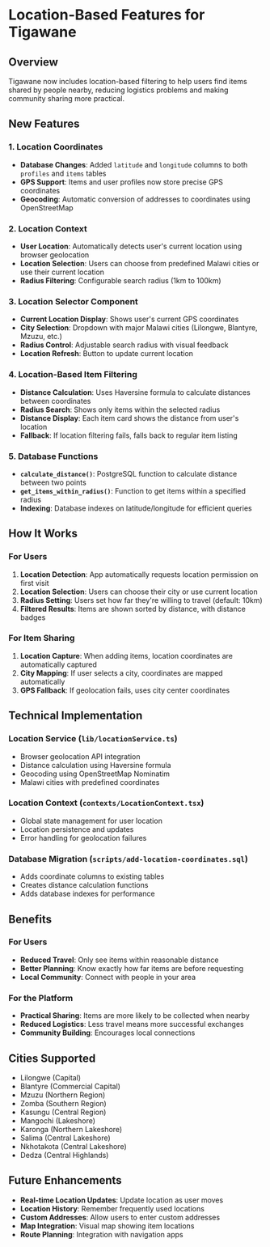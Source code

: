 # Location-Based Features for Tigawane

## Overview
Tigawane now includes location-based filtering to help users find items shared by people nearby, reducing logistics problems and making community sharing more practical.

## New Features

### 1. Location Coordinates
- **Database Changes**: Added `latitude` and `longitude` columns to both `profiles` and `items` tables
- **GPS Support**: Items and user profiles now store precise GPS coordinates
- **Geocoding**: Automatic conversion of addresses to coordinates using OpenStreetMap

### 2. Location Context
- **User Location**: Automatically detects user's current location using browser geolocation
- **Location Selection**: Users can choose from predefined Malawi cities or use their current location
- **Radius Filtering**: Configurable search radius (1km to 100km)

### 3. Location Selector Component
- **Current Location Display**: Shows user's current GPS coordinates
- **City Selection**: Dropdown with major Malawi cities (Lilongwe, Blantyre, Mzuzu, etc.)
- **Radius Control**: Adjustable search radius with visual feedback
- **Location Refresh**: Button to update current location

### 4. Location-Based Item Filtering
- **Distance Calculation**: Uses Haversine formula to calculate distances between coordinates
- **Radius Search**: Shows only items within the selected radius
- **Distance Display**: Each item card shows the distance from user's location
- **Fallback**: If location filtering fails, falls back to regular item listing

### 5. Database Functions
- **`calculate_distance()`**: PostgreSQL function to calculate distance between two points
- **`get_items_within_radius()`**: Function to get items within a specified radius
- **Indexing**: Database indexes on latitude/longitude for efficient queries

## How It Works

### For Users
1. **Location Detection**: App automatically requests location permission on first visit
2. **Location Selection**: Users can choose their city or use current location
3. **Radius Setting**: Users set how far they're willing to travel (default: 10km)
4. **Filtered Results**: Items are shown sorted by distance, with distance badges

### For Item Sharing
1. **Location Capture**: When adding items, location coordinates are automatically captured
2. **City Mapping**: If user selects a city, coordinates are mapped automatically
3. **GPS Fallback**: If geolocation fails, uses city center coordinates

## Technical Implementation

### Location Service (`lib/locationService.ts`)
- Browser geolocation API integration
- Distance calculation using Haversine formula
- Geocoding using OpenStreetMap Nominatim
- Malawi cities with predefined coordinates

### Location Context (`contexts/LocationContext.tsx`)
- Global state management for user location
- Location persistence and updates
- Error handling for geolocation failures

### Database Migration (`scripts/add-location-coordinates.sql`)
- Adds coordinate columns to existing tables
- Creates distance calculation functions
- Adds database indexes for performance

## Benefits

### For Users
- **Reduced Travel**: Only see items within reasonable distance
- **Better Planning**: Know exactly how far items are before requesting
- **Local Community**: Connect with people in your area

### For the Platform
- **Practical Sharing**: Items are more likely to be collected when nearby
- **Reduced Logistics**: Less travel means more successful exchanges
- **Community Building**: Encourages local connections

## Cities Supported
- Lilongwe (Capital)
- Blantyre (Commercial Capital)
- Mzuzu (Northern Region)
- Zomba (Southern Region)
- Kasungu (Central Region)
- Mangochi (Lakeshore)
- Karonga (Northern Lakeshore)
- Salima (Central Lakeshore)
- Nkhotakota (Central Lakeshore)
- Dedza (Central Highlands)

## Future Enhancements
- **Real-time Location Updates**: Update location as user moves
- **Location History**: Remember frequently used locations
- **Custom Addresses**: Allow users to enter custom addresses
- **Map Integration**: Visual map showing item locations
- **Route Planning**: Integration with navigation apps
